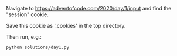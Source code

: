 Navigate to https://adventofcode.com/2020/day/1/input and find the "session" cookie.

Save this cookie as '.cookies' in the top directory.

Then run, e.g.:
```
python solutions/day1.py
```